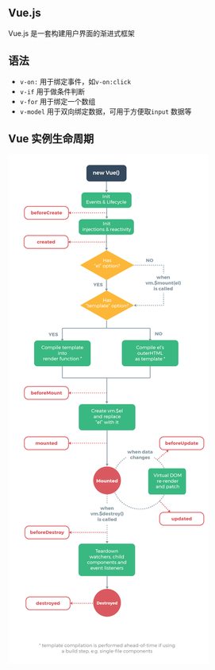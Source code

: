 ## Vue.js

Vue.js 是一套构建用户界面的渐进式框架

## 语法

- `v-on:` 用于绑定事件，如`v-on:click`
- `v-if` 用于做条件判断
- `v-for` 用于绑定一个数组
- `v-model` 用于双向绑定数据，可用于方便取`input` 数据等

## Vue 实例生命周期
![vue-lifecycle](../assets/vue-lifecycle.png)
